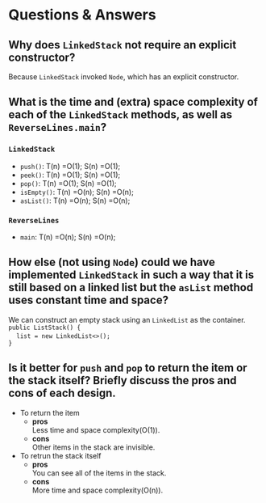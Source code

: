 # Questions & Answers

## Why does `LinkedStack` not require an explicit constructor?
Because `LinkedStack` invoked `Node`, which has an explicit constructor.

## What is the time and (extra) space complexity of each of the `LinkedStack` methods, as well as `ReverseLines.main`?
### `LinkedStack`
- `push()`: T(n) =O(1); S(n) =O(1);
- `peek()`: T(n) =O(1); S(n) =O(1);
- `pop()`: T(n) =O(1); S(n) =O(1);
- `isEmpty()`: T(n) =O(n); S(n) =O(n);
- `asList()`: T(n) =O(n); S(n) =O(n);

### `ReverseLines` 
- `main`: T(n) =O(n); S(n) =O(n);

## How else (not using `Node`) could we have implemented `LinkedStack` in such a way that it is still based on a linked list but the `asList` method uses constant time and space?
We can construct an empty stack using an `LinkedList` as the container. <br>
`public ListStack() {` <br> 
&nbsp;&nbsp;&nbsp;&nbsp;`list = new LinkedList<>();` <br>
`}`

## Is it better for `push` and `pop` to return the item or the stack itself? Briefly discuss the pros and cons of each design.
- To return the item
  - **pros** <br>
    Less time and space complexity(O(1)).
  - **cons** <br>
    Other items in the stack are invisible.
- To retrun the stack itself
  - **pros** <br>
    You can see all of the items in the stack.
  - **cons** <br>
    More time and space complexity(O(n)).